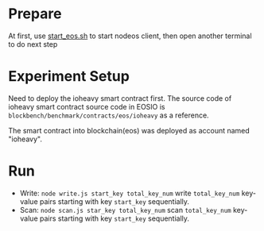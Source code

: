 # Prepare
At first, use [start_eos.sh](../../eos_script/start_eos.sh) to start nodeos client, then open another terminal to do next step

# Experiment Setup

Need to deploy the ioheavy smart contract first.
The source code of ioheavy smart contract source code in EOSIO is `blockbench/benchmark/contracts/eos/ioheavy` as a reference.

The smart contract into blockchain(eos) was deployed as account named "ioheavy".

# Run

* Write: `node write.js start_key total_key_num` write `total_key_num` key-value pairs starting with key `start_key` sequentially.
* Scan: `node scan.js star_key total_key_num` scan `total_key_num` key-value pairs starting with key `start_key` sequentially.
